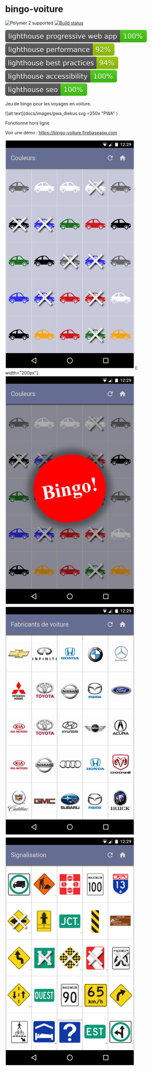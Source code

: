 # bingo-voiture

![Polymer 2 supported](https://img.shields.io/badge/Polymer%202-supported-blue.svg)
[![Build status](https://travis-ci.org/javamaniac/bingo-voiture.svg?branch=master)](https://travis-ci.org/javamaniac/bingo-voiture)

![alt text](lighthouse_progressive_web_app.svg "lighthouse_progressive_web_app.svg")
![alt text](lighthouse_performance.svg "lighthouse_performance")
![alt text](lighthouse_best_practices.svg "lighthouse_best_practices")
![alt text](lighthouse_accessibility.svg "lighthouse_accessibility")
![alt text](lighthouse_seo.svg "lighthouse_seo")

Jeu de bingo pour les voyages en voiture.

![alt text](docs/images/pwa_diekus.svg =250x "PWA" )

Fonctionne hors ligne

Voir une démo : https://bingo-voiture.firebaseapp.com

![alt text](docs/images/couleurs.png "Couleurs"){: width="200px"}
![alt text](docs/images/bingo.png "Couleurs + Bingo")
![alt text](docs/images/fabriquants.png "Fabriquants")
![alt text](docs/images/signalisation.png "Signalisation")

